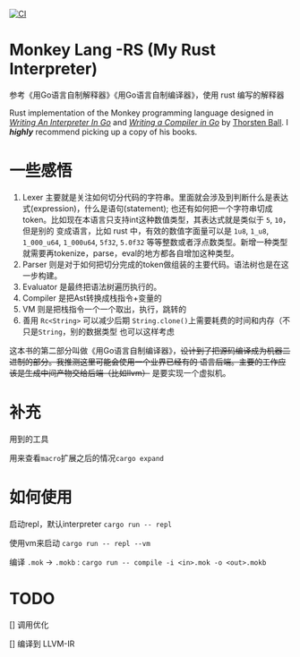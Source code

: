 [![CI](https://github.com/qinyuhang/my-rust-interpreter/actions/workflows/ci.yaml/badge.svg?branch=master)](https://github.com/qinyuhang/my-rust-interpreter/actions/workflows/ci.yaml)
# Monkey Lang -RS (My Rust Interpreter)

参考《用Go语言自制解释器》《用Go语言自制编译器》，使用 rust 编写的解释器

Rust implementation of the Monkey programming language designed in [_Writing An Interpreter In Go_](https://interpreterbook.com) and [_Writing a Compiler in Go_](https://compilerbook.com) by [Thorsten Ball](https://github.com/mrnugget). I **_highly_** recommend picking up a copy of his books.

# 一些感悟

1. Lexer 主要就是关注如何切分代码的字符串。里面就会涉及到判断什么是表达式(expression)，什么是语句(statement);
   也还有如何把一个字符串切成token。比如现在本语言只支持int这种数值类型，其表达式就是类似于 `5`, `10`，但是别的
   变成语言，比如 rust 中，有效的数值字面量可以是 `1u8`, `1_u8`, `1_000_u64`, `1_000u64`, `5f32`, `5.0f32`
   等等整数或者浮点数类型。新增一种类型就需要再tokenize，parse，eval的地方都各自增加这种类型。
2. Parser 则是对于如何把切分完成的token做组装的主要代码。语法树也是在这一步构建。
3. Evaluator 是最终把语法树遍历执行的。
4. Compiler 是把Ast转换成栈指令+变量的
5. VM 则是把栈指令一个一个取出，执行，跳转的
6. 善用 `Rc<String>` 可以减少后期 `String.clone()`上需要耗费的时间和内存（不只是`String`，别的数据类型
   也可以这样考虑

这本书的第二部分叫做《用Go语言自制编译器》，~~设计到了把源码编译成为机器二进制的部分。我推测这里可能会使用一个业界已经有的
语言后端。主要的工作应该是生成中间产物交给后端（比如llvm）~~ 是要实现一个虚拟机。

# 补充
用到的工具

用来查看`macro`扩展之后的情况`cargo expand`

# 如何使用
启动repl，默认interpreter `cargo run -- repl`

使用vm来启动 `cargo run -- repl --vm`

编译 `.mok` -> `.mokb` : `cargo run -- compile -i <in>.mok -o <out>.mokb`

# TODO
[] 调用优化

[] 编译到 LLVM-IR


